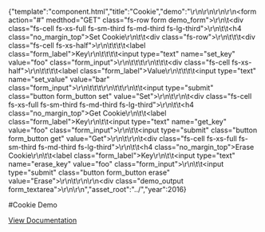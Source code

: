 {"template":"component.html","title":"Cookie","demo":"<!-- START: FIRSTDEMO -->\r\n\r\n<script>\r\n\tvar $demoForm,\r\n\t\t$demoOutput;\r\n\r\n\t$(function() {\r\n\t\t$demoForm = $(\".demo_form\");\r\n\t\t$demoOutput = $(\".demo_output\");\r\n\r\n\t\t$demoForm.on(\"click.cookie\", \".set\", setCookie)\r\n\t\t\t\t .on(\"click.cookie\", \".get\", getCookie)\r\n\t\t\t\t .on(\"click.cookie\", \".erase\", eraseCookie);\r\n\t});\r\n\r\n\tfunction setCookie(e) {\r\n\t\tkillEvent(e);\r\n\r\n\t\tvar key   = $demoForm.find(\"[name=set_key]\").val(),\r\n\t\t\tvalue = $demoForm.find(\"[name=set_value]\").val();\r\n\r\n\t\t$.cookie(key, value);\r\n\r\n\t\toutput(\"Set\", key + \" = \" + value);\r\n\t}\r\n\r\n\tfunction getCookie(e) {\r\n\t\tkillEvent(e);\r\n\r\n\t\tvar key   = $demoForm.find(\"[name=get_key]\").val(),\r\n\t\t\tvalue = $.cookie(key);\r\n\r\n\t\toutput(\"Get\", key + \" = \" + value);\r\n\t}\r\n\r\n\tfunction eraseCookie(e) {\r\n\t\tkillEvent(e);\r\n\r\n\t\tvar key = $demoForm.find(\"[name=erase_key]\").val();\r\n\r\n\t\t$.cookie(key, null);\r\n\r\n\t\toutput(\"Erase\", key);\r\n\t}\r\n\r\n\tfunction output(label, value) {\r\n\t\t$demoOutput.prepend('<strong>' + label + ': </strong>' + value + '</span><br>');\r\n\t}\r\n\r\n\tfunction killEvent(e) {\r\n\t\te.preventDefault();\r\n\t\te.stopPropagation();\r\n\t}\r\n</script>\r\n\r\n<form action=\"#\" medthod=\"GET\" class=\"fs-row form demo_form\">\r\n\t<div class=\"fs-cell fs-xs-full fs-sm-third fs-md-third fs-lg-third\">\r\n\t\t<h4 class=\"no_margin_top\">Set Cookie</h4>\r\n\t\t<div class=\"fs-row\">\r\n\t\t\t<div class=\"fs-cell fs-xs-half\">\r\n\t\t\t\t<label class=\"form_label\">Key</label>\r\n\t\t\t\t<input type=\"text\" name=\"set_key\" value=\"foo\" class=\"form_input\">\r\n\t\t\t</div>\r\n\t\t\t<div class=\"fs-cell fs-xs-half\">\r\n\t\t\t\t<label class=\"form_label\">Value</label>\r\n\t\t\t\t<input type=\"text\" name=\"set_value\" value=\"bar\" class=\"form_input\">\r\n\t\t\t</div>\r\n\t\t</div>\r\n\t\t<input type=\"submit\" class=\"button form_button set\" value=\"Set\">\r\n\t</div>\r\n\t<div class=\"fs-cell fs-xs-full fs-sm-third fs-md-third fs-lg-third\">\r\n\t\t<h4 class=\"no_margin_top\">Get Cookie</h4>\r\n\t\t<label class=\"form_label\">Key</label>\r\n\t\t<input type=\"text\" name=\"get_key\" value=\"foo\" class=\"form_input\">\r\n\t\t<input type=\"submit\" class=\"button form_button get\" value=\"Get\">\r\n\t</div>\r\n\t<div class=\"fs-cell fs-xs-full fs-sm-third fs-md-third fs-lg-third\">\r\n\t\t<h4 class=\"no_margin_top\">Erase Cookie</h4>\r\n\t\t<label class=\"form_label\">Key</label>\r\n\t\t<input type=\"text\" name=\"erase_key\" value=\"foo\" class=\"form_input\">\r\n\t\t<input type=\"submit\" class=\"button form_button erase\" value=\"Erase\">\r\n\t</div>\r\n</form>\r\n<div class=\"demo_output form_textarea\"></div>\r\n\r\n<!-- END: FIRSTDEMO -->","asset_root":"../","year":2016}

 #Cookie Demo
<p class="back_link"><a href="https://formstone.it/components/cookie">View Documentation</a></p>